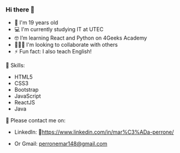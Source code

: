 ### Hi there 🙋

- 🎈 I'm 19 years old
- 💻 I'm currently studying IT at UTEC
- 🤓 I’m learning React and Python on 4Geeks Academy
- 🧑‍🤝‍🧑 I'm looking to collaborate with others
- ⚡ Fun fact: I also teach English!

🚀 Skills:

- HTML5
- CSS3
- Bootstrap
- JavaScript
- ReactJS
- Java

💌 Please contact me on:

- LinkedIn: 🔗https://www.linkedin.com/in/mar%C3%ADa-perrone/

- Or Gmail: perronemar148@gmail.com

